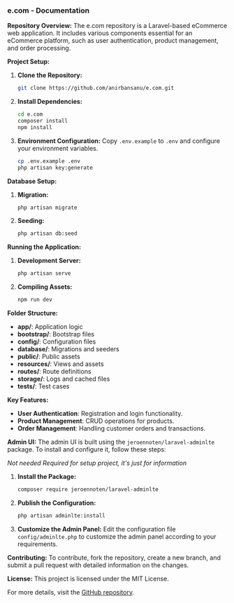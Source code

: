 ### e.com - Documentation

**Repository Overview:**
The e.com repository is a Laravel-based eCommerce web application. It includes various components essential for an eCommerce platform, such as user authentication, product management, and order processing.

**Project Setup:**
1. **Clone the Repository:**
   ```sh
   git clone https://github.com/anirbansanu/e.com.git
   ```
2. **Install Dependencies:**
   ```sh
   cd e.com
   composer install
   npm install
   ```
3. **Environment Configuration:**
   Copy `.env.example` to `.env` and configure your environment variables.
   ```sh
   cp .env.example .env
   php artisan key:generate
   ```

**Database Setup:**
1. **Migration:**
   ```sh
   php artisan migrate
   ```
2. **Seeding:**
   ```sh
   php artisan db:seed
   ```

**Running the Application:**
1. **Development Server:**
   ```sh
   php artisan serve
   ```
2. **Compiling Assets:**
   ```sh
   npm run dev
   ```

**Folder Structure:**
- **app/**: Application logic
- **bootstrap/**: Bootstrap files
- **config/**: Configuration files
- **database/**: Migrations and seeders
- **public/**: Public assets
- **resources/**: Views and assets
- **routes/**: Route definitions
- **storage/**: Logs and cached files
- **tests/**: Test cases

**Key Features:**
- **User Authentication**: Registration and login functionality.
- **Product Management**: CRUD operations for products.
- **Order Management**: Handling customer orders and transactions.

**Admin UI:**
The admin UI is built using the `jeroennoten/laravel-adminlte` package. To install and configure it, follow these steps:

*Not needed Required for setup project, it's just for information*

1. **Install the Package:**
   ```sh
   composer require jeroennoten/laravel-adminlte
   ```
2. **Publish the Configuration:**
   ```sh
   php artisan adminlte:install
   ```
3. **Customize the Admin Panel:**
   Edit the configuration file `config/adminlte.php` to customize the admin panel according to your requirements.

**Contributing:**
To contribute, fork the repository, create a new branch, and submit a pull request with detailed information on the changes.

**License:**
This project is licensed under the MIT License.

For more details, visit the [GitHub repository](https://github.com/anirbansanu/e.com).
